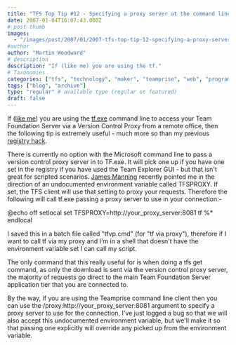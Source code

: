 ```yaml
---
title: "TFS Top Tip #12 - Specifying a proxy server at the command line"
date: 2007-01-04T16:07:43.000Z
# post thumb
images:
  - "/images/post/2007/01/2007-tfs-top-tip-12-specifying-a-proxy-server-at-the-command-line.jpg"
#author
author: "Martin Woodward"
# description
description: "If (like me) you are using the tf."
# Taxonomies
categories: ["tfs", "technology", "maker", "teamprise", "web", "programming"]
tags: ["blog", "archive"]
type: "regular" # available type (regular or featured)
draft: false
---
```


If ([like me](http://www.woodwardweb.com/vsts/000273.html)) you are using the [tf.exe](<http://msdn2.microsoft.com/en-us/cc31bk2e(VS.80).aspx>) command line to access your Team Foundation Server via a Version Control Proxy from a remote office, then the following tip is extremely useful - much more so than my previous [registry hack](http://www.woodwardweb.com/vsts/000286.html).

There is currently no option with the Microsoft command line to pass a version control proxy server in to TF.exe. It will pick one up if you have one set in the registry if you have used the Team Explorer GUI - but that isn't great for scripted scenarios. [James Manning](http://blogs.msdn.com/jmanning/) recently pointed me in the direction of an undocumented environment variable called TFSPROXY. If set, the TFS client will use that setting to proxy your requests. Therefore the following will call tf.exe passing a proxy server to use in your connection:-

@echo off
setlocal
set TFSPROXY=http://your_proxy_server:8081
tf %\*
endlocal

I saved this in a batch file called "tfvp.cmd" (for "tf via proxy"), therefore if I want to call tf via my proxy and I'm in a shell that doesn't have the environment variable set I can call my script.

The only command that this really useful for is when doing a tfs get command, as only the download is sent via the version control proxy server, the majority of requests go direct to the main Team Foundation Server application tier that you are connected to.

By the way, if you are using the Teamprise command line client then you can use the /proxy:http://your_proxy_server:8081 argument to specify a proxy server to use for the connection, I've just logged a bug so that we will also accept this undocumented environment variable, but we'll make it so that passing one explicitly will override any picked up from the environment variable.
